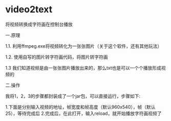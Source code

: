 # video2text
将视频转换成字符画在控制台播放

一.原理

1.1. 利用ffmpeg.exe将视频转化为一张张图片（关于这个软件，还有其他玩法）

1.2. 使用自写的图片转字符画代码，将图片转字符画

1.3 我们知道视频是由一张张图片播放出来的，那么txt也是可以一个个播放形成视频的

二.操作

我将1，2，3的步骤都封装成了一个jar包，可以直接运行，步骤如下:

1.下面是分别输入视频的地址，帧宽度和帧高度（默认960x540），帧（默认25），等待完成后
2.完成后，在此打开，输入reload，就开始播放字符画视频了




